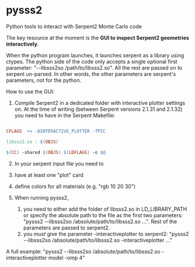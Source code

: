 # pysss2
Python tools to interact with Serpent2 Monte Carlo code




The key resource at the moment is the **GUI to inspect Serpent2 geometries interactively**.

When the python program launches, it launches serpent as a library using ctypes. 
The python side of the code only accepts a single optional  first parameter:  "--libsss2so /path/to/libsss2.so". All the rest are passed on to serpent un-parsed. In other words, the other parameters are serpent's parameters, not for the python.

How to use the GUI:

1. Compile Serpent2 in a dedicated folder with interactive plotter settings on. At the time of writing (between Serpent versions 2.1.31 and 2.1.32) you need to have in the Serpent Makefile:

```Makefile

CFLAGS  += -DINTERACTIVE_PLOTTER -fPIC

libsss2.so : $(OBJS)

$(CC) -shared $(OBJS) $(LDFLAGS) -o $@

```

2. In your serpent input file you need to 
  1. have at least one "plot" card
  2. define colors for all materials (e.g. "rgb 10 20 30")

3. When running pysss2, 
   1. you need to either add the folder of libsss2.so in LD_LIBRARY_PATH or specify the absolute path to the file as the first two parameters: "pysss2 --libsss2so /absolute/path/to/libsss2.so ...". Rest of the parameters are passed to serpent2.
   2. you *must* give the parameter -interactiveplotter to serpent2: "pysss2 --libsss2so /absolute/path/to/libsss2.so -interactiveplotter ..."

A full example:  "pysss2 --libsss2so /absolute/path/to/libsss2.so -interactiveplotter model -omp 4"
